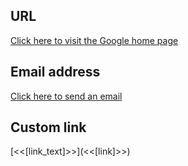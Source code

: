 ## URL

[Click here to visit the Google home page](https://www.google.com/)

## Email address

[Click here to send an email](JohnDoe@sample.com)

## Custom link

[<<[link_text]>>](<<[link]>>)